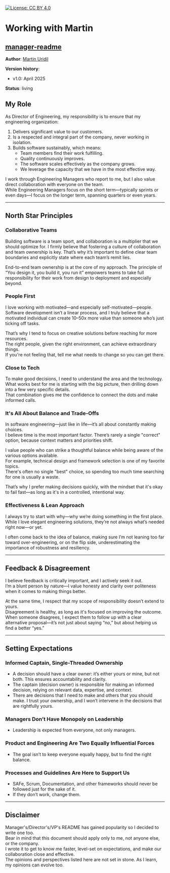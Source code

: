 [![License: CC BY 4.0](https://img.shields.io/badge/License-CC%20BY%204.0-lightgrey.svg)](https://creativecommons.org/licenses/by/4.0/)


# Working with Martin

## [manager-readme](https://github.com/muridil/manager-readme)

**Author**: [Martin Uridil](https://www.linkedin.com/in/muridil/)

**Version history**:
* v1.0: April 2025

**Status**: living


## My Role

As Director of Engineering, my responsibility is to ensure that my engineering organization:

1. Delivers significant value to our customers.
2. Is a respected and integral part of the company, never working in isolation.
3. Builds software sustainably, which means:
    - Team members find their work fulfilling.
    - Quality continuously improves.
    - The software scales effectively as the company grows.
    - We leverage the capacity that we have in the most effective way.

I work through Engineering Managers who report to me, but I also value direct collaboration with everyone on the team.  
While Engineering Managers focus on the short term—typically sprints or even days—I focus on the longer term, spanning quarters or even years.

---

## North Star Principles

### Collaborative Teams

Building software is a team sport, and collaboration is a multiplier that we should optimize for.
I firmly believe that fostering a culture of collaboration and team ownership is key.
That’s why it’s important to define clear team boundaries and explicitly state where each team’s remit lies.

End-to-end team ownership is at the core of my approach.
The principle of “You design it, you build it, you run it” empowers teams to take full responsibility for their work from design to deployment and especially beyond.

### People First

I love working with motivated—and especially self-motivated—people.  
Software development isn’t a linear process, and I truly believe that a motivated individual can create 10–50x more value than someone who’s just ticking off tasks.

That’s why I tend to focus on creative solutions before reaching for more resources.  
The right people, given the right environment, can achieve extraordinary things.  
If you're not feeling that, tell me what needs to change so you can get there.

### Close to Tech

To make good decisions, I need to understand the area and the technology.  
What works best for me is starting with the big picture, then drilling down into a few very specific details.  
That combination gives me the confidence to connect the dots and make informed calls.

### It's All About Balance and Trade-Offs

In software engineering—just like in life—it’s all about constantly making choices.  
I believe time is the most important factor. There’s rarely a single "correct" option, because context matters and priorities shift.

I value people who can strike a thoughtful balance while being aware of the various options available.  
For example, technical design and framework selection is one of my favorite topics.  
There's often no single "best" choice, so spending too much time searching for one is usually a waste.

That’s why I prefer making decisions quickly, with the mindset that it's okay to fail fast—as long as it's in a controlled, intentional way.

### Effectiveness & Lean Approach

I always try to start with why—why we’re doing something in the first place.  
While I love elegant engineering solutions, they’re not always what’s needed right now—or yet.

I often come back to the idea of balance, making sure I’m not leaning too far toward over-engineering, or on the flip side, underestimating the importance of robustness and resiliency.

---

## Feedback & Disagreement

I believe feedback is critically important, and I actively seek it out.  
I’m a blunt person by nature—I value honesty and clarity over politeness when it comes to making things better.

At the same time, I respect that my scope of responsibility doesn’t extend to yours.  
Disagreement is healthy, as long as it's focused on improving the outcome.  
When someone disagrees, I expect them to follow up with a clear alternative proposal—it’s not just about saying “no,” but about helping us find a better “yes.”

---

## Setting Expectations

### Informed Captain, Single-Threaded Ownership

- A decision should have a clear owner: it’s either yours or mine, but not both. This ensures accountability and clarity.
- The captain (decision owner) is responsible for making an informed decision, relying on relevant data, expertise, and context.
- There are decisions that I need to make and others that you should make. I trust your ownership, and I won’t intervene in the decisions that are rightfully yours.

### Managers Don’t Have Monopoly on Leadership

- Leadership is expected from everyone, not only managers.

### Product and Engineering Are Two Equally Influential Forces

- The goal isn’t to keep everyone equally happy, but to find the right balance.

### Processes and Guidelines Are Here to Support Us

- SAFe, Scrum, Documentation, and other frameworks should never be followed just for the sake of it.
- If they don’t work, change them.

---

## Disclaimer

Manager's/Director's/VP's README has gained popularity so I decided to write one too.  
Bear in mind that this document should apply only to me, not anyone else, or the company.  
I wrote it to get to know me faster, level-set on expectations, and make our collaboration close and effective.  
The opinions and perspectives listed here are not set in stone. As I learn, my opinions can evolve too.
